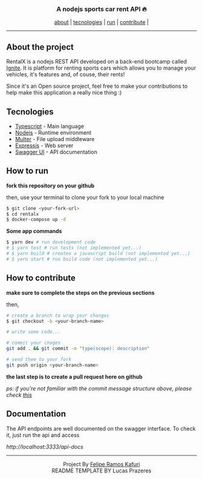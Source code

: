 
<h3 align=center>A nodejs sports car rent API 🔥</h3>

<div align=center>
<a href="#About-the-project">about</a> |
<a href="#Tecnologies">tecnologies</a> |
<a href="#How-to-run">run</a> |
<a href="#How-to-contribute">contribute</a> |
</div>

---

## About the project

RentalX is a nodejs REST API developed on a back-end bootcamp called [Ignite](https://pages.rocketseat.com.br/ignite). It is platform for renting sports cars which allows you to manage your vehicles, it's features and, of couse, their rents!

Since it's an Open source project, feel free to make your contributions to help make this application a really nice thing :)

## Tecnologies

- [Typescript](https://www.typescriptlang.org/) - Main language
- [Nodejs](https://www.nodejs.org) - Runtime environment
- [Multer](https://github.com/expressjs/multer) - File upload middleware
- [Expressjs](https://github.com/expressjs/express) - Web server
- [Swagger UI](https://swagger.io/) - API documentation

## How to run

**fork this repository on your github**

then, use your terminal to clone your fork to your local machine

```bash
$ git clone <your-fork-url>
$ cd rentalx
$ docker-compose up -d
```

**Some app commands**
```bash
$ yarn dev # run development code
# $ yarn test # run tests (not implemented yet...)
# $ yarn build # creates a javascript build (not implemented yet...)
# $ yarn start # run build code (not implemented yet...)
```

## How to contribute

**make sure to complete the steps on the previous sections**

then,

```bash
# create a branch to wrap your changes
$ git checkout -b <your-branch-name>

# write some code...

# commit your chages
git add . && git commit -m "type(scope): description"

# send them to your fork
git push origin <your-branch-name>
```

**the last step is to create a pull request here on github**

*ps: if you're not familiar with the commit message structure above, please check [this]()*

## Documentation

The API endpoints are well documented on the swagger interface. To check it, just run the api and access

*http://localhost:3333/api-docs*


---
<div align=center>Project By <a href="https://www.linkedin.com/in/felipekafuri/">Felipe Ramos Kafuri</a></div>

<div align=center>README TEMPLATE BY Lucas Prazeres</div>
